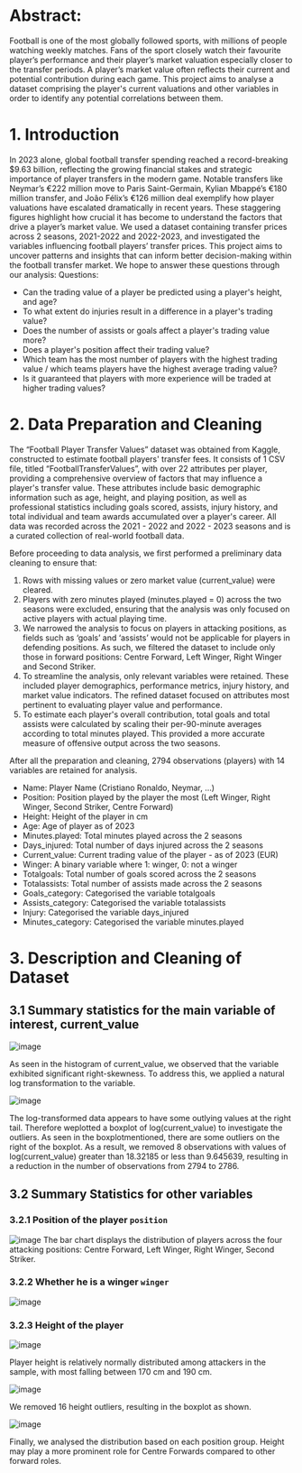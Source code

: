 # Abstract:
Football is one of the most globally followed sports, with millions of people watching weekly matches. Fans of the sport closely watch their favourite player’s performance and their player’s market valuation especially closer to the transfer periods. A player’s market value often reflects their current and potential contribution during each game. This project aims to analyse a dataset comprising the player's current valuations and other variables in order to identify any potential correlations between them.

# 1.  Introduction
In 2023 alone, global football transfer spending reached a record-breaking $9.63 billion, reflecting the growing financial stakes and strategic importance of player transfers in the modern game. Notable transfers like Neymar’s €222 million move to Paris Saint-Germain, Kylian Mbappé’s €180 million transfer, and João Félix’s €126 million deal exemplify how player valuations have escalated dramatically in recent years.
These staggering figures highlight how crucial it has become to understand the factors that drive a player’s market value. We used a dataset containing transfer prices across 2 seasons, 2021-2022 and 2022-2023, and investigated the variables influencing football players’ transfer prices. This project aims to uncover patterns and insights that can inform better decision-making within the football transfer market. We hope to answer these questions through our analysis:
Questions: 
* Can the trading value of a player be predicted using a player's height, and age? 
* To what extent do injuries result in a difference in a player's trading value?
* Does the number of assists or goals affect a player's trading value more? 
* Does a player's position affect their trading value? 
* Which team has the most number of players with the highest trading value / which teams players have the highest average trading value? 
* Is it guaranteed that players with more experience will be traded at higher trading values?

# 2. Data Preparation and Cleaning

The “Football Player Transfer Values” dataset was obtained from Kaggle, constructed to estimate football players' transfer fees. It consists of 1 CSV file, titled “FootballTransferValues”, with over 22 attributes per player, providing a comprehensive overview of factors that may influence a player's transfer value. These attributes include basic demographic information such as age, height, and playing position, as well as professional statistics including goals scored, assists, injury history, and total individual and team awards accumulated over a player's career. All data was recorded across the 2021 - 2022 and 2022 - 2023 seasons and is a curated collection of real-world football data. 

Before proceeding to data analysis, we first performed a preliminary data cleaning to ensure that: 
1. Rows with missing values or zero market value (current_value) were cleared. 
2. Players with zero minutes played (minutes.played = 0) across the two seasons were excluded, ensuring that the analysis was only focused on active players with actual playing time.
3. We narrowed the analysis to focus on players in attacking positions, as fields such as ‘goals’ and ‘assists’ would not be applicable for players in defending positions. As such, we filtered the dataset to include only those in forward positions: Centre Forward, Left Winger, Right Winger and Second Striker.
4. To streamline the analysis, only relevant variables were retained. These included player demographics, performance metrics, injury history, and market value indicators. The refined dataset focused on attributes most pertinent to evaluating player value and performance.
5. To estimate each player's overall contribution, total goals and total assists were calculated by scaling their per-90-minute averages according to total minutes played. This provided a more accurate measure of offensive output across the two seasons.

After all the preparation and cleaning,  2794 observations (players) with 14 variables are retained for analysis.
* Name: Player Name (Cristiano Ronaldo, Neymar, …)
* Position: Position played by the player the most (Left Winger, Right Winger, Second Striker, Centre Forward)
* Height: Height of the player in cm
* Age: Age of player as of 2023
* Minutes.played: Total minutes played across the 2 seasons
* Days_injured: Total number of days injured across the 2 seasons
* Current_value: Current trading value of the player - as of 2023 (EUR)
* Winger: A binary variable where 1: winger, 0: not a winger
* Totalgoals: Total number of goals scored across the 2 seasons
* Totalassists: Total number of assists made across the 2 seasons
* Goals_category: Categorised the variable totalgoals
* Assists_category: Categorised the variable totalassists
* Injury: Categorised the variable days_injured
* Minutes_category: Categorised the variable minutes.played

# 3. Description and Cleaning of Dataset

## 3.1 Summary statistics for the main variable of interest, current_value

![image](images/3.1%20Histogram.png)

As seen in the histogram of current_value, we observed that the variable exhibited significant right-skewness. To address this, we applied a natural log transformation to the variable.

![image](images/3.1%20Boxplot.png)

The log-transformed data appears to have some outlying values at the right tail. Therefore weplotted a boxplot of log(current_value) to investigate the outliers. As seen in the boxplotmentioned, there are some outliers on the right of the boxplot. 
As a result, we removed 8 observations with values of log(current_value) greater than 18.32185 or less than 9.645639, resulting in a reduction in the number of observations from 2794 to 2786.

## 3.2 Summary Statistics for other variables
### 3.2.1 Position of the player `position`
![image](images/3.2.1%20Position.png)
The bar chart displays the distribution of players across the four attacking positions: Centre Forward, Left Winger, Right Winger, Second Striker.
### 3.2.2 Whether he is a winger `winger`
![image](images/3.2.2%20Winger.png)
### 3.2.3 Height of the player
![image](images/3.2.3%20Distribution%20of%20player's%20height.png)

Player height is relatively normally distributed among attackers in the sample, with most falling between 170 cm and 190 cm.

![image](images/3.2.3%20Boxplot%20of%player's%20height.png)

We removed 16 height outliers, resulting in the boxplot as shown.

![image](images/3.2.3%20Player%20Height%20by%20position.png)

Finally, we analysed the distribution based on each position group.
Height may play a more prominent role for Centre Forwards compared to other forward roles.


